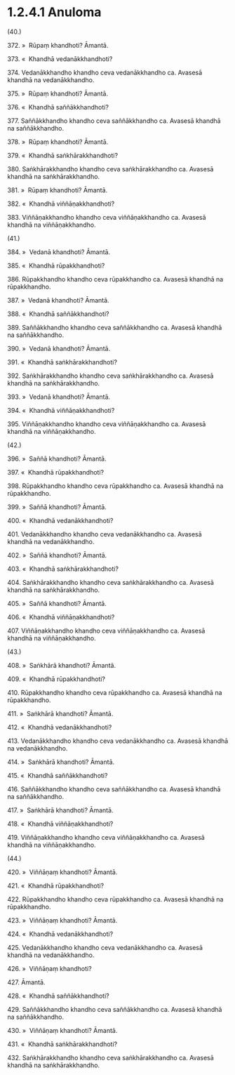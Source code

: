 # 1.2.4.1 Anuloma

(40.)

372\. »  Rūpaṃ khandhoti? Āmantā.

373\. «  Khandhā vedanākkhandhoti?

374\. Vedanākkhandho khandho ceva vedanākkhandho ca. Avasesā khandhā na vedanākkhandho.

375\. »  Rūpaṃ khandhoti? Āmantā.

376\. «  Khandhā saññākkhandhoti?

377\. Saññākkhandho khandho ceva saññākkhandho ca. Avasesā khandhā na saññākkhandho.

378\. »  Rūpaṃ khandhoti? Āmantā.

379\. «  Khandhā saṅkhārakkhandhoti?

380\. Saṅkhārakkhandho khandho ceva saṅkhārakkhandho ca. Avasesā khandhā na saṅkhārakkhandho.

381\. »  Rūpaṃ khandhoti? Āmantā.

382\. «  Khandhā viññāṇakkhandhoti?

383\. Viññāṇakkhandho khandho ceva viññāṇakkhandho ca. Avasesā khandhā na viññāṇakkhandho.

(41.)

384\. »  Vedanā khandhoti? Āmantā.

385\. «  Khandhā rūpakkhandhoti?

386\. Rūpakkhandho khandho ceva rūpakkhandho ca. Avasesā khandhā na rūpakkhandho.

387\. »  Vedanā khandhoti? Āmantā.

388\. «  Khandhā saññākkhandhoti?

389\. Saññākkhandho khandho ceva saññākkhandho ca. Avasesā khandhā na saññākkhandho.

390\. »  Vedanā khandhoti? Āmantā.

391\. «  Khandhā saṅkhārakkhandhoti?

392\. Saṅkhārakkhandho khandho ceva saṅkhārakkhandho ca. Avasesā khandhā na saṅkhārakkhandho.

393\. »  Vedanā khandhoti? Āmantā.

394\. «  Khandhā viññāṇakkhandhoti?

395\. Viññāṇakkhandho khandho ceva viññāṇakkhandho ca. Avasesā khandhā na viññāṇakkhandho.

(42.)

396\. »  Saññā khandhoti? Āmantā.

397\. «  Khandhā rūpakkhandhoti?

398\. Rūpakkhandho khandho ceva rūpakkhandho ca. Avasesā khandhā na rūpakkhandho.

399\. »  Saññā khandhoti? Āmantā.

400\. «  Khandhā vedanākkhandhoti?

401\. Vedanākkhandho khandho ceva vedanākkhandho ca. Avasesā khandhā na vedanākkhandho.

402\. »  Saññā khandhoti? Āmantā.

403\. «  Khandhā saṅkhārakkhandhoti?

404\. Saṅkhārakkhandho khandho ceva saṅkhārakkhandho ca. Avasesā khandhā na saṅkhārakkhandho.

405\. »  Saññā khandhoti? Āmantā.

406\. «  Khandhā viññāṇakkhandhoti?

407\. Viññāṇakkhandho khandho ceva viññāṇakkhandho ca. Avasesā khandhā na viññāṇakkhandho.

(43.)

408\. »  Saṅkhārā khandhoti? Āmantā.

409\. «  Khandhā rūpakkhandhoti?

410\. Rūpakkhandho khandho ceva rūpakkhandho ca. Avasesā khandhā na rūpakkhandho.

411\. »  Saṅkhārā khandhoti? Āmantā.

412\. «  Khandhā vedanākkhandhoti?

413\. Vedanākkhandho khandho ceva vedanākkhandho ca. Avasesā khandhā na vedanākkhandho.

414\. »  Saṅkhārā khandhoti? Āmantā.

415\. «  Khandhā saññākkhandhoti?

416\. Saññākkhandho khandho ceva saññākkhandho ca. Avasesā khandhā na saññākkhandho.

417\. »  Saṅkhārā khandhoti? Āmantā.

418\. «  Khandhā viññāṇakkhandhoti?

419\. Viññāṇakkhandho khandho ceva viññāṇakkhandho ca. Avasesā khandhā na viññāṇakkhandho.

(44.)

420\. »  Viññāṇaṃ khandhoti? Āmantā.

421\. «  Khandhā rūpakkhandhoti?

422\. Rūpakkhandho khandho ceva rūpakkhandho ca. Avasesā khandhā na rūpakkhandho.

423\. »  Viññāṇaṃ khandhoti? Āmantā.

424\. «  Khandhā vedanākkhandhoti?

425\. Vedanākkhandho khandho ceva vedanākkhandho ca. Avasesā khandhā na vedanākkhandho.

426\. »  Viññāṇaṃ khandhoti?

427\. Āmantā.

428\. «  Khandhā saññākkhandhoti?

429\. Saññākkhandho khandho ceva saññākkhandho ca. Avasesā khandhā na saññākkhandho.

430\. »  Viññāṇaṃ khandhoti? Āmantā.

431\. «  Khandhā saṅkhārakkhandhoti?

432\. Saṅkhārakkhandho khandho ceva saṅkhārakkhandho ca. Avasesā khandhā na saṅkhārakkhandho.
